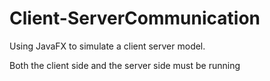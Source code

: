 # Client-ServerCommunication
Using JavaFX to simulate a client server model. 

Both the client side and the server side must be running
